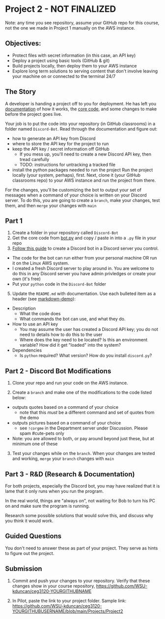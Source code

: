 # Project 2 - NOT FINALIZED

Note: any time you see repository, assume your GitHub repo for this course, not the one we made in Project 1 manually on the AWS instance.

## Objectives:

- Protect files with secret information (in this case, an API key)
- Deploy a project using basic tools (GitHub & git)
- Build projects locally, then deploy them to your AWS instance
- Explore long term solutions to serving content that don't involve leaving your machine on or connected to the terminal 24/7

## The Story

A developer is handing a project off to you for deployment.  He has left you [documentation](https://realpython.com/how-to-make-a-discord-bot-python/) of how it works, the [core code](bot.py), and some changes to make before the project goes live.

Your job is to put the code into your repository (in GitHub classrooms) in a folder named `Discord-Bot`.  Read through the documentation and figure out:
  - how to generate an API key from Discord
  - where to store the API key for the project to run
  - keep the API key / secret information off GitHub
    - If you mess up, you'll need to create a new Discord API key, then tread carefully
    - TODO: instructions for untracking a tracked file
  - install the python packages needed to run the project
Run the project locally (your system, perhaps), first.  Next, clone it (your GitHub classrooms repo) to your AWS instance and run the project from there.

For the changes, you'll be customizing the bot to output your set of messages when a command of your choice is written on your Discord server.  To do this, you are going to create a `branch`, make your changes, test them, and then `merge` your changes with `main`

## Part 1

1. Create a folder in your repository called `Discord-Bot`
2. Get the core code from [bot.py](bot.py) and copy / paste in into a `.py` file in your repo
3. [Follow this guide](https://realpython.com/how-to-make-a-discord-bot-python/) to create a Discord bot in a Discord server you control.

- The code for the bot can run either from your personal machine OR run it on the Linux AWS system.
- I created a fresh Discord server to play around in. You are welcome to do this in any Discord server you have admin privledges or create your own (it's free)
- Put your `python` code in the `Discord-Bot` folder

5. Update the `README.md` with documentation. Use each bulleted item as a header (see [markdown-demo](../../markdown-demo.md)):

- Description
  - What the code does
  - What commands the bot can use, and what they do.
- How to use an API key
  - You may assume the user has created a Discord API key; you do not need to details how to do this to the user
  - Where does the key need to be located? Is this an environment variable? How did it get "loaded" into the system?
- Dependencies
  - Is `python` required? What version? How do you install `discord.py`?

## Part 2 - Discord Bot Modifications

1. Clone your repo and run your code on the AWS instance.

2. Create a `branch` and make one of the modifications to the code listed below:
  - outputs quotes based on a command of your choice
    - note that this _must_ be a different command and set of quotes from the demo
  - outputs pictures based on a command of your choice
    - see `!corgme` in the Department server under Discussion. Please spam #cute-pets only
  - Note: you are allowed to both, or pay around beyond just these, but at minimum one of these

3. Test your changes while on the `branch`.  When your changes are tested and working, `merge` your `branch` changes with `main`

## Part 3 - R&D (Research & Documentation)

For both projects, especially the Discord bot, you may have realized that it is lame that it only runs when you run the program.

In the real world, things are "always on", not waiting for Bob to turn his PC on and make sure the program is running.

Research some possible solutions that would solve this, and discuss why you think it would work.


## Guided Questions

You don't need to answer these as part of your project.  They serve as hints to figure out the project.

## Submission

1. Commit and push your changes to your repository.  Verify that these changes show in your course repository, https://github.com/WSU-kduncan/ceg3120-YOURGITHUBNAME

2. In Pilot, paste the link to your project folder.  Sample link: https://github.com/WSU-kduncan/ceg3120-YOURGITHUBUSERNAME/blob/main/Projects/Project2